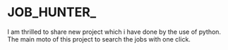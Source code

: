 # JOB_HUNTER_
I  am thrilled to share new project which i have done by the use of python. The main moto of this project to search the jobs with one click.
